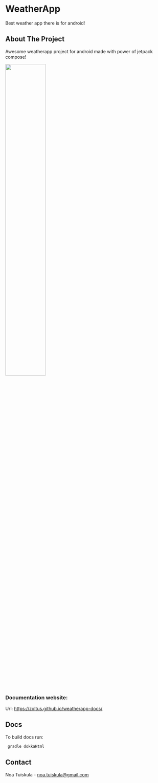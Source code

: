 # WeatherApp

Best weather app there is for android!

## About The Project

Awesome weatherapp project for android made with power of jetpack compose!

<img src="https://github.com/4A00EZ65-3004-Mobiilikehitys/mobile-project-Zoltus/assets/23402980/375f4cbe-8f6a-4149-9fdc-ed5a94568ed7" width="50%" height="50%">

### Documentation website:

Url: https://zoltus.github.io/weatherapp-docs/

## Docs

To build docs run:
   ```sh
    gradle dokkaHtml
   ```

## Contact
Noa Tuiskula - noa.tuiskula@gmail.com
